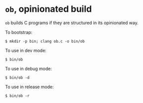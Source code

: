 `ob`, opinionated build
=====================

`ob` builds C programs if they are structured in its opinionated way.

To bootstrap:

    $ mkdir -p bin; clang ob.c -o bin/ob

To use in dev mode:

    $ bin/ob

To use in debug mode:

    $ bin/ob -d

To use in release mode:

    $ bin/ob -r
